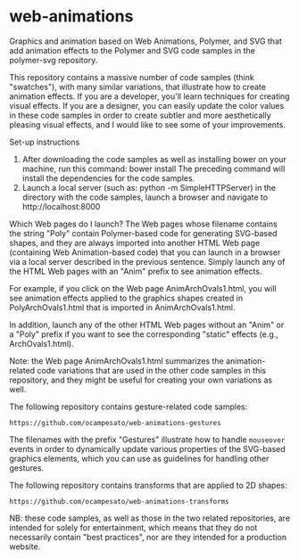 web-animations
==============

Graphics and animation based on Web Animations, Polymer, and SVG that add animation effects to the Polymer and SVG code samples in the polymer-svg repository.

This repository contains a massive number of code samples (think "swatches"), with many similar variations, that illustrate how to create animation effects. If you are a developer, you'll learn techniques for creating visual effects. If you are a designer, you can easily update the color values in these code samples in order to create subtler and more aesthetically pleasing visual effects, and I would like to see some of your improvements.

Set-up instructions
1) After downloading the code samples as well as installing bower on your machine, run this command: bower install
The preceding command will install the dependencies for the code samples.
2) Launch a local server (such as: python -m SimpleHTTPServer) in the directory with the code samples, launch a browser and navigate to http://localhost:8000 

Which Web pages do I launch?
The Web pages whose filename contains the string "Poly" contain Polymer-based code for generating SVG-based shapes, and they are always imported into another HTML Web page (containing Web Animation-based code) that you can launch in a browser via a local server described in the previous sentence. Simply launch any of the HTML Web pages with an "Anim" prefix to see animation effects. 

For example, if you click on the Web page AnimArchOvals1.html, you will see animation effects applied to the graphics shapes created in PolyArchOvals1.html that is imported in AnimArchOvals1.html.

In addition, launch any of the other HTML Web pages without an "Anim" or a "Poly" prefix if you want to see the corresponding "static" effects (e.g., ArchOvals1.html).

Note: the Web page AnimArchOvals1.html summarizes the animation-related code variations that are used in the other code samples in this repository, and they might be useful for creating your own variations as well.

The following repository contains gesture-related code samples:
```
https://github.com/ocampesato/web-animations-gestures
```
The filenames with the prefix "Gestures" illustrate how to handle `mouseover` events in order to dynamically update various properties of the SVG-based graphics elements, which you can use as guidelines for handling other gestures.

The following repository contains transforms that are applied to 2D shapes:
```
https://github.com/ocampesato/web-animations-transforms
```
NB: these code samples, as well as those in the two related repositories, are intended for solely for entertainment, which means that they do not necessarily contain "best practices", nor are they intended for a production website.
